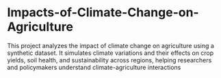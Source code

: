 # Impacts-of-Climate-Change-on-Agriculture
This project analyzes the impact of climate change on agriculture using a synthetic dataset. It simulates climate variations and their effects on crop yields, soil health, and sustainability across regions, helping researchers and policymakers understand climate-agriculture interactions
